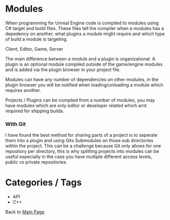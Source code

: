 # Modules
When programming for Unreal Engine code is compiled to modules using C# target and build files. These files tell the compiler when a modules has a depedency on another, what plugins a module might require and which type of build a module is targeting.

Client, Editor, Game, Server


The main difference between a module and a plugin is organizational.
A plugin is an optional module compiled outside of the game/engine modules and is added via the plugin browser in your project file.

Modules can have any number of dependencies on other modules, in the plugin browser you will be notified when loading/unloading a module which requires another.

Projects / Plugins can be compiled from a number of modules, you may have modules which are only editor or developer related which arnt required for shipping builds.

### With Git
I have found the best method for sharing parts of a project is to seperate them into a plugin and using Gits Submodules on those sub directories within the project.
This can be a challenge because Git only allows for one repository per directory, this is why splitting projects into modules can be useful especially in the case you have multiple different access levels, public vs private repositories.

# Categories / Tags
* API
* C++

Back to [Main Page](../README.md)